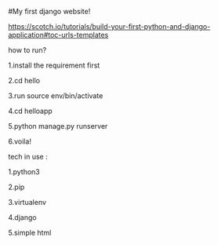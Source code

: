 #My first django website!

https://scotch.io/tutorials/build-your-first-python-and-django-application#toc-urls-templates

how to run? 

1.install the requirement first 

2.cd hello 

3.run source env/bin/activate 

4.cd helloapp 

5.python manage.py runserver 

6.voila!

tech in use : 

1.python3 

2.pip 

3.virtualenv 

4.django 

5.simple html
